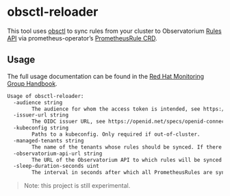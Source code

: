 # obsctl-reloader

This tool uses [obsctl](https://github.com/observatorium/obsctl) to sync rules from your cluster to Observatorium [Rules API](https://observatorium.io/docs/design/rules-api.md/) via prometheus-operator’s [PrometheusRule CRD](https://prometheus-operator.dev/docs/operator/design/#prometheusrule).

## Usage

The full usage documentation can be found in the [Red Hat Monitoring Group Handbook](https://rhobs-handbook.netlify.app/services/rhobs/rules-and-alerting.md/#sync-rules-from-your-cluster).

```bash mdox-exec="obsctl-reloader --help"
Usage of obsctl-reloader:
  -audience string
    	The audience for whom the access token is intended, see https://openid.net/specs/openid-connect-core-1_0.html#IDToken.
  -issuer-url string
    	The OIDC issuer URL, see https://openid.net/specs/openid-connect-discovery-1_0.html#IssuerDiscovery.
  -kubeconfig string
    	Paths to a kubeconfig. Only required if out-of-cluster.
  -managed-tenants string
    	The name of the tenants whose rules should be synced. If there are multiple tenants, ensure they are comma-separated.
  -observatorium-api-url string
    	The URL of the Observatorium API to which rules will be synced.
  -sleep-duration-seconds uint
    	The interval in seconds after which all PrometheusRules are synced to Observatorium API. (default 15)
```

> Note: this project is still experimental.
